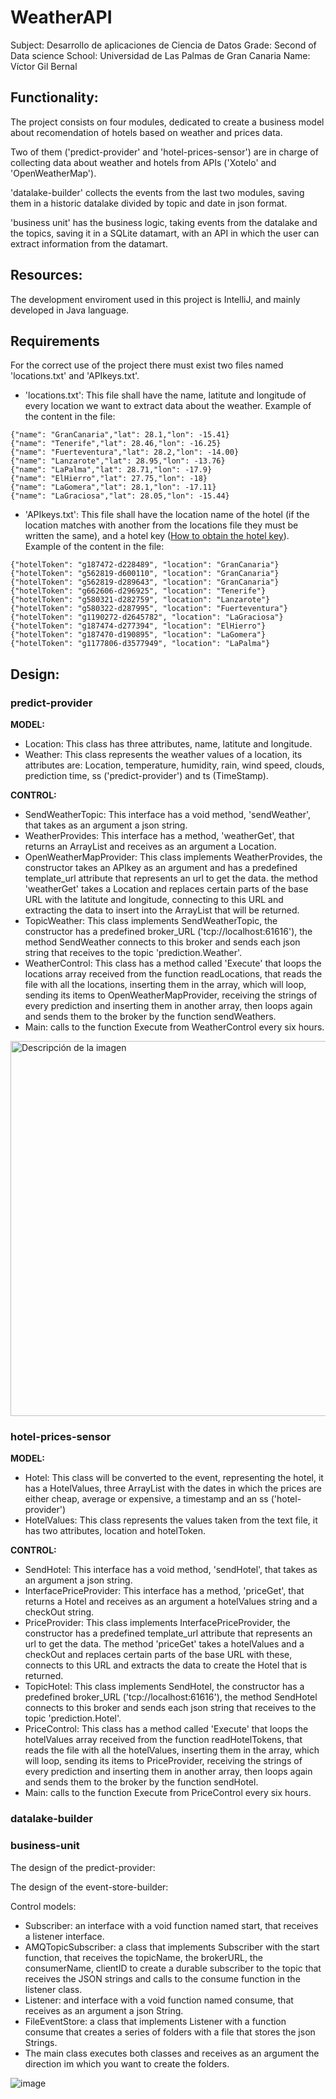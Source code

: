 # WeatherAPI

Subject: Desarrollo de aplicaciones de Ciencia de Datos
Grade: Second of Data science
School: Universidad de Las Palmas de Gran Canaria
Name: Víctor Gil Bernal

## Functionality:

The project consists on four modules, dedicated to create a business model about recomendation of hotels based on weather and prices data.

Two of them ('predict-provider' and 'hotel-prices-sensor') are in charge of collecting data about weather and hotels from APIs ('Xotelo' and 'OpenWeatherMap').

'datalake-builder' collects the events from the last two modules, saving them in a historic datalake divided by topic and date in json format.

'business unit' has the business logic, taking events from the datalake and the topics, saving it in a SQLite datamart, with an API in which the user can extract information from the datamart.

## Resources:

The development enviroment used in this project is IntelliJ, and mainly developed in Java language.

 ## Requirements

For the correct use of the project there must exist two files named 'locations.txt' and 'APIkeys.txt'.

* 'locations.txt': This file shall have the name, latitute and longitude of every location we want to extract data about the weather. Example of the content in the file:
```
{"name": "GranCanaria","lat": 28.1,"lon": -15.41}
{"name": "Tenerife","lat": 28.46,"lon": -16.25}
{"name": "Fuerteventura","lat": 28.2,"lon": -14.00}
{"name": "Lanzarote","lat": 28.95,"lon": -13.76}
{"name": "LaPalma","lat": 28.71,"lon": -17.9}
{"name": "ElHierro","lat": 27.75,"lon": -18}
{"name": "LaGomera","lat": 28.1,"lon": -17.11}
{"name": "LaGraciosa","lat": 28.05,"lon": -15.44}
```

* 'APIkeys.txt': This file shall have the location name of the hotel (if the location matches with another from the locations file they must be written the same), and a hotel key ([How to obtain the hotel key](https://xotelo.com/how-to-get-hotel-key.html)). Example of the content in the file:
```
{"hotelToken": "g187472-d228489", "location": "GranCanaria"}
{"hotelToken": "g562819-d600110", "location": "GranCanaria"}
{"hotelToken": "g562819-d289643", "location": "GranCanaria"}
{"hotelToken": "g662606-d296925", "location": "Tenerife"}
{"hotelToken": "g580321-d282759", "location": "Lanzarote"}
{"hotelToken": "g580322-d287995", "location": "Fuerteventura"}
{"hotelToken": "g1190272-d2645782", "location": "LaGraciosa"}
{"hotelToken": "g187474-d277394", "location": "ElHierro"}
{"hotelToken": "g187470-d190895", "location": "LaGomera"}
{"hotelToken": "g1177806-d3577949", "location": "LaPalma"}
```

## Design:

### predict-provider

**MODEL:**
* Location: This class has three attributes, name, latitute and longitude.
* Weather: This class represents the weather values of a location, its attributes are: Location, temperature, humidity, rain, wind speed, clouds, prediction time, ss ('predict-provider') and ts (TimeStamp).

**CONTROL:**
* SendWeatherTopic: This interface has a void method, 'sendWeather', that takes as an argument a json string.
* WeatherProvides: This interface has a method, 'weatherGet', that returns an ArrayList<String> and receives as an argument a Location.
* OpenWeatherMapProvider: This class implements WeatherProvides, the constructor takes an APIkey as an argument and has a predefined template_url attribute that represents an url to get the data. the method 'weatherGet' takes a Location and replaces certain parts of the base URL with the latitute and longitude, connecting to this URL and extracting the data to insert into the ArrayList that will be returned.
* TopicWeather: This class implements SendWeatherTopic, the constructor has a predefined broker_URL ('tcp://localhost:61616'), the method SendWeather connects to this broker and sends each json string that receives to the topic 'prediction.Weather'.
* WeatherControl: This class has a method called 'Execute' that loops the locations array received from the function readLocations, that reads the file with all the locations, inserting them in the array, which will loop, sending its items to OpenWeatherMapProvider, receiving the strings of every prediction and inserting them in another array, then loops again and sends them to the broker by the function sendWeathers.
* Main: calls to the function Execute from WeatherControl every six hours.

<img src="https://github.com/BeepBoopVictor/WeatherAPI/assets/145380029/ab3d4214-e820-4086-876b-7558611a6b23" alt="Descripción de la imagen" width="900" height="600">

### hotel-prices-sensor

**MODEL:**
* Hotel: This class will be converted to the event, representing the hotel, it has a HotelValues, three ArrayList<String> with the dates in which the prices are either cheap, average or expensive, a timestamp and an ss ('hotel-provider')
* HotelValues: This class represents the values taken from the text file, it has two attributes, location and hotelToken.

**CONTROL:**
* SendHotel: This interface has a void method, 'sendHotel', that takes as an argument a json string.
* InterfacePriceProvider: This interface has a method, 'priceGet', that returns a Hotel and receives as an argument a hotelValues string and a checkOut string.
* PriceProvider: This class implements InterfacePriceProvider, the constructor has a predefined template_url attribute that represents an url to get the data. The method 'priceGet' takes a hotelValues and a checkOut and replaces certain parts of the base URL with these, connects to this URL and extracts the data to create the Hotel that is returned.
* TopicHotel: This class implements SendHotel, the constructor has a predefined broker_URL ('tcp://localhost:61616'), the method SendHotel connects to this broker and sends each json string that receives to the topic 'prediction.Hotel'.
* PriceControl: This class has a method called 'Execute' that loops the hotelValues array received from the function readHotelTokens, that reads the file with all the hotelValues, inserting them in the array, which will loop, sending its items to PriceProvider, receiving the strings of every prediction and inserting them in another array, then loops again and sends them to the broker by the function sendHotel.
* Main: calls to the function Execute from PriceControl every six hours.

### datalake-builder

### business-unit


The design of the predict-provider:


The design of the event-store-builder:

Control models:
  - Subscriber: an interface with a void function named start, that receives a listener interface.
  - AMQTopicSubscriber: a class that implements Subscriber with the start function, that receives the topicName, the brokerURL, the consumerName, clientID to create a durable subscriber to the topic that receives the JSON strings and calls to the consume function in the listener class.
  - Listener: and interface with a void function named consume, that receives as an argument a json String.
  - FileEventStore: a class that implements Listener with a function consume that creates a series of folders with a file that stores the json Strings.
  - The main class executes both classes and receives as an argument the direction im which you want to create the folders.

![image](https://github.com/BeepBoopVictor/WeatherAPI/assets/145380029/c42b689d-f699-425c-a5c2-94c892780120)





